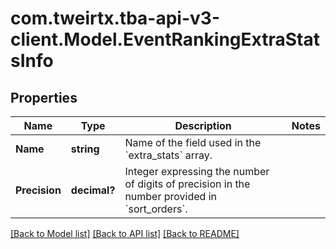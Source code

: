 # com.tweirtx.tba-api-v3-client.Model.EventRankingExtraStatsInfo
## Properties

Name | Type | Description | Notes
------------ | ------------- | ------------- | -------------
**Name** | **string** | Name of the field used in the &#x60;extra_stats&#x60; array. | 
**Precision** | **decimal?** | Integer expressing the number of digits of precision in the number provided in &#x60;sort_orders&#x60;. | 

[[Back to Model list]](../README.md#documentation-for-models) [[Back to API list]](../README.md#documentation-for-api-endpoints) [[Back to README]](../README.md)

